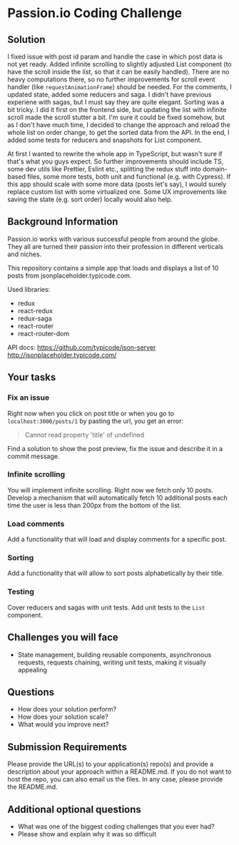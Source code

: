 # Passion.io Coding Challenge

## Solution

I fixed issue with post id param and handle the case in which post data is not yet ready. Added infinite scrolling to slightly adjusted List component (to have the scroll inside the list, so that it can be easily handled). There are no heavy computations there, so no further improvements for scroll event handler (like `requestAnimationFrame`) should be needed. For the comments, I updated state, added some reducers and saga. I didn't have previous experiene with sagas, but I must say they are quite elegant. Sorting was a bit tricky. I did it first on the frontend side, but updating the list with infinite scroll made the scroll stutter a bit. I'm sure it could be fixed somehow, but as I don't have much time, I decided to change the approach and reload the whole list on order change, to get the sorted data from the API. In the end, I added some tests for reducers and snapshots for List component.

At first I wanted to rewrite the whole app in TypeScript, but wasn't sure if that's what you guys expect. So further improvements should include TS, some dev utils like Prettier, Eslint etc., splitting the redux stuff into domain-based files, some more tests, both unit and functional (e.g. with Cypress). If this app should scale with some more data (posts let's say), I would surely replace custom list with some virtualized one. Some UX improvements like saving the state (e.g. sort order) locally would also help.

## Background Information

Passion.io works with various successful people from around the globe.
They all are turned their passion into their profession in different verticals and niches.

This repository contains a simple app that loads and displays a list of 10 posts from jsonplaceholder.typicode.com.

Used libraries:

- redux
- react-redux
- redux-saga
- react-router
- react-router-dom

API docs:
https://github.com/typicode/json-server
http://jsonplaceholder.typicode.com/

## Your tasks

### Fix an issue

Right now when you click on post title or when you go to `localhost:3000/posts/1` by pasting the url, you get an error:

> Cannot read property 'title' of undefined

Find a solution to show the post preview, fix the issue and describe it in a commit message.

### Infinite scrolling

You will implement infinite scrolling. Right now we fetch only 10 posts. Develop a mechanism that will automatically fetch 10 additional posts each time the user is less than 200px from the bottom of the list.

### Load comments

Add a functionality that will load and display comments for a specific post.

### Sorting

Add a functionality that will allow to sort posts alphabetically by their title.

### Testing

Cover reducers and sagas with unit tests. Add unit tests to the `List` component.

## Challenges you will face

- State management, building reusable components, asynchronous requests, requests chaining, writing unit tests, making it visually appealing

## Questions

- How does your solution perform?
- How does your solution scale?
- What would you improve next?

## Submission Requirements

Please provide the URL(s) to your application(s) repo(s) and provide a description about your approach within a README.md.
If you do not want to host the repo, you can also email us the files.
In any case, please provide the README.md.

## Additional optional questions

- What was one of the biggest coding challenges that you ever had?
- Please show and explain why it was so difficult
